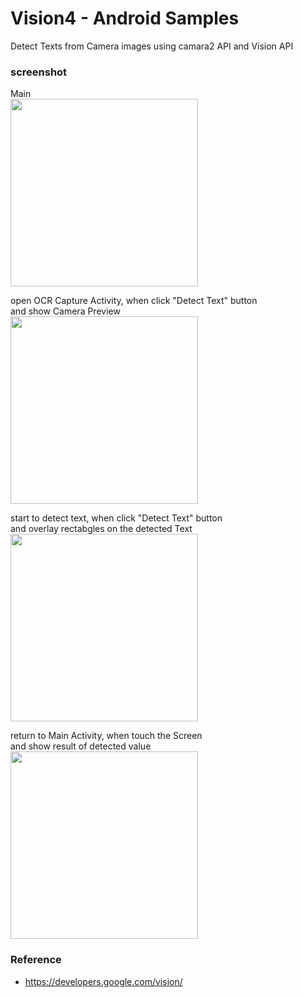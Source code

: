 Vision4 - Android Samples
===============

Detect Texts from Camera images using  camara2 API and Vision API <br/>

### screenshot <br/>
Main <br/>
<image src="https://raw.githubusercontent.com/ohwada/Android_Samples/master/Vision4/screenshot/vision4_main.png" width="300" /><br/>

open OCR Capture Activity, when click "Detect Text" button <br/>
and show Camera Preview<br/>
<image src="https://raw.githubusercontent.com/ohwada/Android_Samples/master/Vision4/screenshot/vision4_preview.png" width="300" /><br/>


start to detect text, when click "Detect Text" button <br/>
and overlay rectabgles on the detected Text <br/>
<image src="https://raw.githubusercontent.com/ohwada/Android_Samples/master/Vision4/screenshot/vision4_detect.png" width="300" /><br/>


return to Main Activity, when touch the Screen <br/>
and show result of detected value <br/>
<image src="https://raw.githubusercontent.com/ohwada/Android_Samples/master/Vision4/screenshot/vision4_main_result.png" width="300" /><br/>


### Reference <br/>
- https://developers.google.com/vision/
